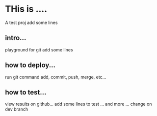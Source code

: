# THis is ....
A test proj 
add some lines
## intro...
playground for git
add some lines
## how to deploy...
run git command add, commit, push, merge, etc...
## how to test...
view results on github...
add some lines to test ...
and more ...
change on dev branch